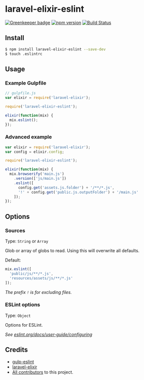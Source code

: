 # laravel-elixir-eslint

[![Greenkeeper badge](https://badges.greenkeeper.io/ponko2/laravel-elixir-eslint.svg)](https://greenkeeper.io/)
[![npm version](https://badge.fury.io/js/laravel-elixir-eslint.svg)](https://badge.fury.io/js/laravel-elixir-eslint)
[![Build Status](https://travis-ci.org/ponko2/laravel-elixir-eslint.svg?branch=master)](https://travis-ci.org/ponko2/laravel-elixir-eslint)

## Install

```sh
$ npm install laravel-elixir-eslint --save-dev
$ touch .eslintrc
```

## Usage

### Example Gulpfile

```javascript
// gulpfile.js
var elixir = require('laravel-elixir');

require('laravel-elixir-eslint');

elixir(function(mix) {
  mix.eslint();
});
```

### Advanced example

```javascript
var elixir = require('laravel-elixir');
var config = elixir.config;

require('laravel-elixir-eslint');

elixir(function(mix) {
  mix.browserify('main.js')
    .version(['js/main.js'])
    .eslint([
      config.get('assets.js.folder') + '/**/*.js',
      '!' + config.get('public.js.outputFolder') + '/main.js'
    ]);
});
```

## Options

### Sources
Type: `String` or `Array`

Glob or array of globs to read. Using this will overwrite all defaults.

Default:

```javascript
mix.eslint([
  'public/js/**/*.js',
  'resources/assets/js/**/*.js'
]);
```

_The prefix `!` is for excluding files._

### ESLint options

Type: `Object`

Options for ESLint.

_See [eslint.org/docs/user-guide/configuring](http://eslint.org/docs/user-guide/configuring)_

## Credits
- [gulp-eslint](https://github.com/adametry/gulp-eslint)
- [laravel-elixir](https://github.com/laravel/elixir)
- [All contributors](https://github.com/ponko2/laravel-elixir-eslint/graphs/contributors) to this project.
